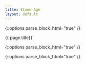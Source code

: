 ```yaml
---
title: Stone Age
layout: default
---
```


{::options parse_block_html="true" /}

<div class="row">
<div class="col-md-3">
<div class="panel panel-default no-padding">
<div class="panel-heading">
{{ page.title}}
</div>
<div class="panel-body">
</div>
<div class="panel-body">
  
{::options parse_block_html="true" /}


</div>
</div>
</div>
<div class="col-md-9">
  
{::options parse_block_html="true" /}

</div>
</div>

